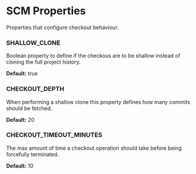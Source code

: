 # SCM Properties
Properties that configure checkout behaviour.

### SHALLOW_CLONE
Boolean property to define if the checkous are to be shallow instead of cloning the full project history.

**Default:** true

### CHECKOUT_DEPTH
When performing a shallow clone this property defines how many commits should be fetched.

**Default:** 20

### CHECKOUT_TIMEOUT_MINUTES
The max amount of time a checkout operation should take before being forcefully terminated.

**Default:** 10
